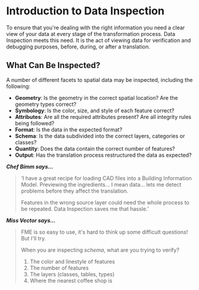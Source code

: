 # Introduction to Data Inspection #

To ensure that you're dealing with the right information you need a clear view of your data at every stage of the transformation process. Data Inspection meets this need. It is the act of viewing data for verification and debugging purposes, before, during, or after a translation.

## What Can Be Inspected? ##
A number of different facets to spatial data may be inspected, including the following:

- **Geometry**: Is the geometry in the correct spatial location? Are the geometry types correct?
- **Symbology**: Is the color, size, and style of each feature correct?
- **Attributes**: Are all the required attributes present? Are all integrity rules being followed?
- **Format**: Is the data in the expected format?
- **Schema**: Is the data subdivided into the correct layers, categories or classes?
- **Quantity**: Does the data contain the correct number of features?
- **Output**: Has the translation process restructured the data as expected?

***Chef Bimm says…***

> ‘I have a great recipe for loading CAD files into a Building Information Model. Previewing the ingredients… I mean data… lets me detect problems before they affect the translation.
> 
> Features in the wrong source layer could need the whole process to be repeated. Data Inspection saves me that hassle.’

***Miss Vector says…***

> FME is so easy to use, it's hard to think up some difficult questions! But I'll try.
> 
> When you are inspecting *schema*, what are you trying to verify?
>
> 1. The color and linestyle of features
> 2. The number of features
> 3. The layers (classes, tables, types) 
> 4. Where the nearest coffee shop is
